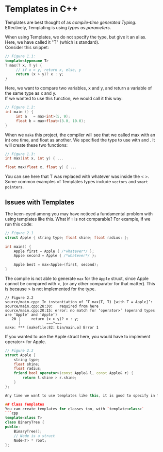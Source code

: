 # Templates in C++

Templates are best thought of as _compile-time generated Typing_.
Effectively, Templating is using _types as parameters_. 

When using Templates, we do not specify the type, but give it an alias. Here, we have called it "T" (which is standard).\
Consider this snippet:
```cpp
// Figure 1.1:
template<typename T>
T max(T x, T y) {
     // if x > y, return x, else, y 
     return (x > y)? x : y;
}
```
Here, we want to compare two variables, x and y, and return a variable of the same type as x and y.\
If we wanted to use this function, we would call it this way:
```cpp
// Figure 1.2:
int main () {
     int a   = max<int>(5, 9);
     float b = max<float>(3.0, 10.0);
}
```
When we `make` this project, the compiler will see that we called max with an int one time, and float as another. We specified the type to use with <int> and <float>. It will create these two functions:
```cpp
// Figure 1.3:
int max(int x, int y) { ...

float max(float x, float y) { ...
```
You can see here that T was replaced with whatever was inside the < >. Some common examples of Templates types include `vectors` and `smart pointers`. 

## Issues with Templates
  
The keen-eyed among you may have noticed a fundamental problem with using templates like this. What if `T` is not comparable? For example, if we run this code:
```cpp
// Figure 2.1
struct Apple { string type; float shine; float radius; }; 
	
int main() {
	Apple first = Apple { /*whatever*/ }; 
	Apple second = Apple { /*whatever*/ };
	
	Apple best = max<Apple>(first, second);
}
```
The compile is not able to generate `max` for the `Apple` struct, since Apple cannot be compared with >, (or any other comparator for that matter). This is because > is not implemented for the type. 
```
// Figure 2.2
source/main.cpp: In instantiation of ‘T max(T, T) [with T = Apple]’:
source/main.cpp:28:30:   required from here
source/main.cpp:20:15: error: no match for ‘operator>’ (operand types are ‘Apple’ and ‘Apple’)
   20 |     return (x > y)? x : y;
      |            ~~~^~~~
make: *** [makefile:82: bin/main.o] Error 1
```
If you wanted to use the Apple struct here, you would have to implement operator> for Apple.
```cpp
// Figure 2.3
struct Apple {
    string type;
    float shine;
    float radius;
    friend bool operator>(const Apple& l, const Apple& r) {
        return l.shine > r.shine;
    }
};

Any time we want to use templates like this, it is good to specify in the documentation what needs to be implemented for the type. 

## Class Templates
You can create templates for classes too, with `template<class>`
```cpp
template<class T>
class BinaryTree {
public:
    BinaryTree();
	// Node is a struct
    Node<T> * root;
};
```
